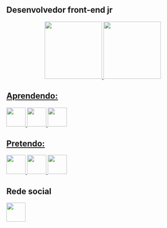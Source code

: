 ## Desenvolvedor front-end jr
<a href="https://github.com/viniciusoliveiraalb">
<div align="center">
  <img height="150em" src="https://github-readme-stats.vercel.app/api?username=viniciusoliveiraalb&show_icons=true&theme=github_dark&include_all_commits=true&count_private=false"/>
  <img height="150em" width src="https://github-readme-stats.vercel.app/api/top-langs/?username=viniciusoliveiraalb&layout=compact&langs_count=10&theme=github_dark"/>
</div>
  
  ## Aprendendo:
  <div>
         <img height="50px" src="https://logospng.org/download/html-5/logo-html-5-256.png">
         <img height="50px" src="https://logospng.org/download/css-3/logo-css-3-256.png">
         <img height="50px" src="https://logospng.org/download/javascript/logo-javascript-256.png">
  </div>
  
 ## Pretendo:
 <div>
         <img height="50px" src="https://cdn.jsdelivr.net/gh/devicons/devicon/icons/typescript/typescript-original.svg">
         <img height="50px" src="https://cdn.jsdelivr.net/gh/devicons/devicon/icons/python/python-original.svg">
         <img height="50px" src="https://cdn.jsdelivr.net/gh/devicons/devicon/icons/php/php-original.svg">
  </div>
</a>

## Rede social
<div>
    <a href="https://www.linkedin.com/in/vinicius-oliveira-968151189/"><img height="50px" src="https://cdn.jsdelivr.net/gh/devicons/devicon/icons/linkedin/linkedin-original.svg">
  </a>
  </div>

